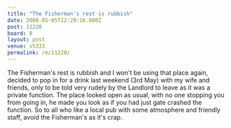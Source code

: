 ```yaml
---
title: "The Fisherman's rest is rubbish"
date: 2008-05-05T22:29:16.000Z
post: 11220
board: 8
layout: post
venue: v5333
permalink: /m/11220/
---
```

The Fisherman's rest is rubbish and I won't be using that place again, decided to pop in for a drink last weekend (3rd May) with my wife and friends, only to be told very rudely by the Landlord to leave as it was a private function.  The place looked open as usual, with no one stopping you from going in, he made you look as if you had just gate crashed the function. So to all who like a local pub with some atmosphere and friendly staff, avoid the Fisherman's as it's crap.

